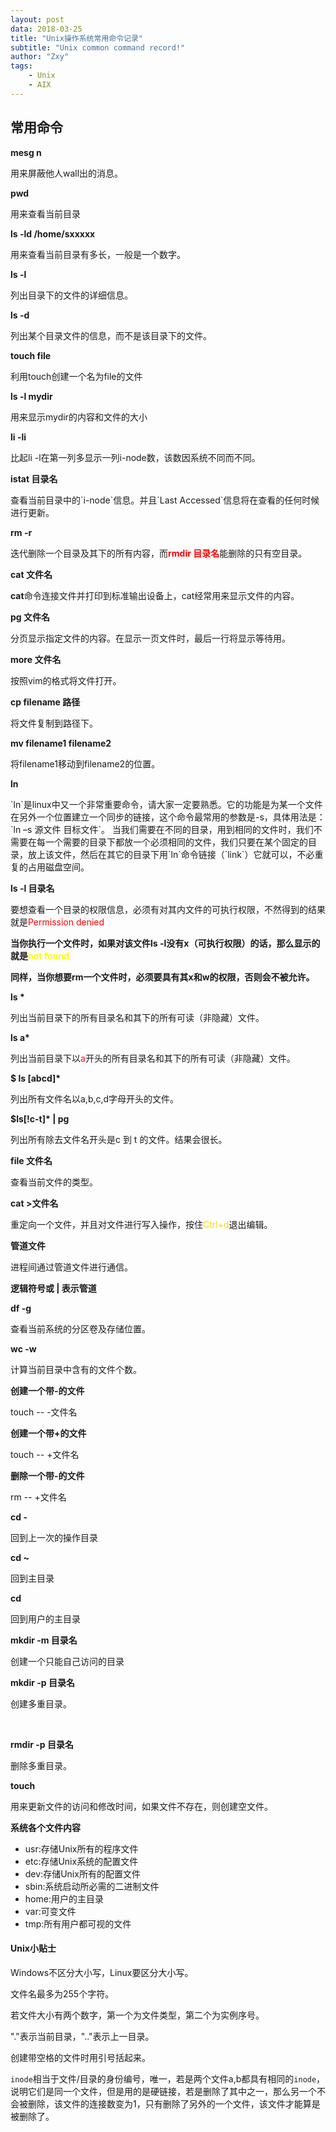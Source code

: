 ```yaml
---
layout: post
data: 2018-03-25
title: "Unix操作系统常用命令记录"
subtitle: "Unix common command record!"
author: "Zxy"
tags:
    - Unix
    - AIX
---
```

## 常用命令
<p><b>mesg n</b></p>
<p>用来屏蔽他人wall出的消息。</p>

<p><b>pwd</b></p>
<p>用来查看当前目录</p>

<p><b>ls -ld /home/sxxxxx</b></p>
<p>用来查看当前目录有多长，一般是一个数字。</p>

<p><b>ls -l</b></p>
<p>列出目录下的文件的详细信息。</p>

<p><b>ls -d</b></p>
<p>列出某个目录文件的信息，而不是该目录下的文件。</p>

<p><b>touch file</b></p>
<p>利用touch创建一个名为file的文件</p>

<p><b>ls -l mydir</b></p>
<p>用来显示mydir的内容和文件的大小</p>

<p><b>li -li</b></p>
<p>比起li -l在第一列多显示一列i-node数，该数因系统不同而不同。</p>

<p><b>istat 目录名</b></p>
<p>查看当前目录中的`i-node`信息。并且`Last Accessed`信息将在查看的任何时候进行更新。</p>

<p><b>rm -r</b></p>
<p>迭代删除一个目录及其下的所有内容，而<span style="color:red"><b>rmdir 目录名</b></span>能删除的只有空目录。</p>

<p><b>cat 文件名</b></p>
<p><b>cat</b>命令连接文件并打印到标准输出设备上，cat经常用来显示文件的内容。</p>

<p><b>pg 文件名</b></p>
<p>分页显示指定文件的内容。在显示一页文件时，最后一行将显示等待用。</p>

<p><b>more 文件名</b></p>
<p>按照vim的格式将文件打开。</p>

<p><b>cp filename 路径</b></p>
<p>将文件复制到路径下。</p>

<p><b>mv filename1 filename2</b></p>
<p>将filename1移动到filename2的位置。</p>

<p><b>ln</b></p>
<p>`ln`是linux中又一个非常重要命令，请大家一定要熟悉。它的功能是为某一个文件在另外一个位置建立一个同步的链接，这个命令最常用的参数是-s，具体用法是：`ln –s 源文件 目标文件`。 当我们需要在不同的目录，用到相同的文件时，我们不需要在每一个需要的目录下都放一个必须相同的文件，我们只要在某个固定的目录，放上该文件，然后在其它的目录下用`ln`命令链接（`link`）它就可以，不必重复的占用磁盘空间。</p>

<p><b>ls -l 目录名</b></p>
<p>要想查看一个目录的权限信息，必须有对其内文件的可执行权限，不然得到的结果就是<span style="color:red">Permission denied</span></p>

<p><b>当你执行一个文件时，如果对该文件ls -l没有x（可执行权限）的话，那么显示的就是<span style="color:yellow">not found</span></b></p>
<p><b>同样，当你想要rm一个文件时，必须要具有其x和w的权限，否则会不被允许。</b></p>

<p><b>ls *</b></p>
<p>列出当前目录下的所有目录名和其下的所有可读（非隐藏）文件。</p>

<p><b>ls a*</b></p>
<p>列出当前目录下以<span style="color:red">a</span>开头的所有目录名和其下的所有可读（非隐藏）文件。</p>

<p><b>$ ls [abcd]*</b></p>
<p>列出所有文件名以a,b,c,d字母开头的文件。</p>

<p><b>$ls[!c-t]* | pg</b></p>
<p>列出所有除去文件名开头是c 到 t 的文件。结果会很长。</p>

<p><b>file 文件名</b></p>
<p>查看当前文件的类型。</p>

<p><b>cat >文件名</b></p>
<p>重定向一个文件，并且对文件进行写入操作，按住<span style="color:gold">Ctrl+d</span>退出编辑。</p>

<p><b>管道文件</b></p>
<p>进程间通过管道文件进行通信。</p>

<p><b>逻辑符号或 | 表示管道</b></p>

<p><b>df -g</b></p>
<p>查看当前系统的分区卷及存储位置。</p>

<p><b>wc -w</b></p>
<p>计算当前目录中含有的文件个数。</p>

<p><b>创建一个带-的文件</b></p>
<p>touch -- -文件名</p>

<p><b>创建一个带+的文件</b></p>
<p>touch -- +文件名</p>

<p><b>删除一个带-的文件</b></p>
<p>rm -- +文件名</p>

<p><b>cd -</b></p>
<p>回到上一次的操作目录</p>

<p><b>cd ~</b></p>
<p>回到主目录</p>

<p><b>cd</b></p>
<p>回到用户的主目录</p>

<p><b>mkdir -m 目录名</b></p>
<p>创建一个只能自己访问的目录</p>

<p><b>mkdir -p 目录名</b></p>
<p>创建多重目录。</p>
<br>
<p><b>rmdir -p 目录名</b></p>
<p>删除多重目录。</p>

<p><b>touch</b></p>
<p>用来更新文件的访问和修改时间，如果文件不存在，则创建空文件。</p>

**系统各个文件内容**

- usr:存储Unix所有的程序文件
- etc:存储Unix系统的配置文件
- dev:存储Unix所有的配置文件
- sbin:系统启动所必需的二进制文件
- home:用户的主目录
- var:可变文件
- tmp:所有用户都可视的文件

#### Unix小贴士
Windows不区分大小写，Linux要区分大小写。

文件名最多为255个字符。

若文件大小有两个数字，第一个为文件类型，第二个为实例序号。

"."表示当前目录，".."表示上一目录。

创建带空格的文件时用引号括起来。

`inode`相当于文件/目录的身份编号，唯一，若是两个文件a,b都具有相同的`inode`，说明它们是同一个文件，但是用的是硬链接，若是删除了其中之一，那么另一个不会被删除，该文件的连接数变为1，只有删除了另外的一个文件，该文件才能算是被删除了。